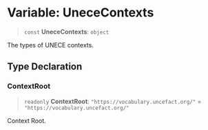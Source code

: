 # Variable: UneceContexts

> `const` **UneceContexts**: `object`

The types of UNECE contexts.

## Type Declaration

### ContextRoot

> `readonly` **ContextRoot**: `"https://vocabulary.uncefact.org/"` = `"https://vocabulary.uncefact.org/"`

Context Root.
